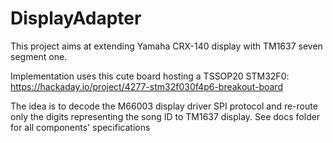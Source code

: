 # DisplayAdapter
This project aims at extending Yamaha CRX-140 display with TM1637 seven segment one.

Implementation uses this cute board hosting a TSSOP20 STM32F0:
https://hackaday.io/project/4277-stm32f030f4p6-breakout-board

The idea is to decode the M66003 display driver SPI protocol and re-route only the digits representing the song ID to TM1637 display.
See docs folder for all components' specifications

